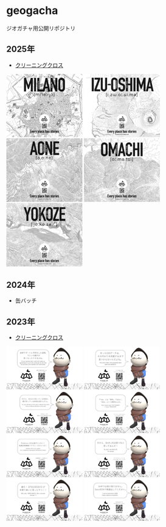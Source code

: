# geogacha
ジオガチャ用公開リポジトリ


## 2025年
* [クリーニングクロス](https://github.com/furuhashilab/geogacha/tree/main/cleaningcloth/202507geoten)

<img src="https://github.com/furuhashilab/geogacha/blob/main/cleaningcloth/202507geoten/FuruhashiLab_CleaningCloth2025/FuruhashiLab_CleaningCloth2025_v2.001.jpeg?raw=true" width="200" /> <img src="https://github.com/furuhashilab/geogacha/blob/main/cleaningcloth/202507geoten/FuruhashiLab_CleaningCloth2025/FuruhashiLab_CleaningCloth2025_v2.002.jpeg?raw=true" width="200" />
 <img src="https://github.com/furuhashilab/geogacha/blob/main/cleaningcloth/202507geoten/FuruhashiLab_CleaningCloth2025/FuruhashiLab_CleaningCloth2025_v2.003.jpeg?raw=true" width="200" /> 
<img src="https://github.com/furuhashilab/geogacha/blob/main/cleaningcloth/202507geoten/FuruhashiLab_CleaningCloth2025/FuruhashiLab_CleaningCloth2025_v2.004.jpeg?raw=true" width="200" /> <img src="https://github.com/furuhashilab/geogacha/blob/main/cleaningcloth/202507geoten/FuruhashiLab_CleaningCloth2025/FuruhashiLab_CleaningCloth2025_v2.005.jpeg?raw=true" width="200" />


## 2024年
* 缶バッチ


## 2023年
* [クリーニングクロス](https://github.com/furuhashilab/geogacha/tree/main/cleaningcloth/202304geoten)

<img src="https://github.com/furuhashilab/geogacha/blob/main/cleaningcloth/202304geoten/cleaningcloth_furuhashikun2023_a01_forGeoTen.png?raw=true" width="200" /> <img src="https://github.com/furuhashilab/geogacha/blob/main/cleaningcloth/202304geoten/cleaningcloth_furuhashikun2023_b01_forGeoTen.png?raw=true" width="200" /> <img src="https://github.com/furuhashilab/geogacha/blob/main/cleaningcloth/202304geoten/cleaningcloth_furuhashikun2023_c01_forGeoTen.png?raw=true" width="200" /> <img src="https://github.com/furuhashilab/geogacha/blob/main/cleaningcloth/202304geoten/cleaningcloth_furuhashikun2023_d01_forGeoTen.png?raw=true" width="200" /> <img src="https://github.com/furuhashilab/geogacha/blob/main/cleaningcloth/202304geoten/cleaningcloth_furuhashikun2023_e01_forGeoTen.png?raw=true" width="200" /> <img src="https://github.com/furuhashilab/geogacha/blob/main/cleaningcloth/202304geoten/cleaningcloth_furuhashikun2023_f01_forGeoTen.png?raw=true" width="200" /> <img src="https://github.com/furuhashilab/geogacha/blob/main/cleaningcloth/202304geoten/cleaningcloth_furuhashikun2023_g01_forGeoTen.png?raw=true" width="200" /> <img src="https://github.com/furuhashilab/geogacha/blob/main/cleaningcloth/202304geoten/cleaningcloth_furuhashikun2023_h01_forGeoTen.png?raw=true" width="200" />


